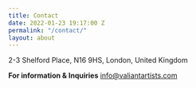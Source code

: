 ```yaml
---
title: Contact
date: 2022-01-23 19:17:00 Z
permalink: "/contact/"
layout: about
---
```


2-3 Shelford Place, N16 9HS, London, United Kingdom

**For information & Inquiries**
info@valiantartists.com

 

 

 

 

 

 